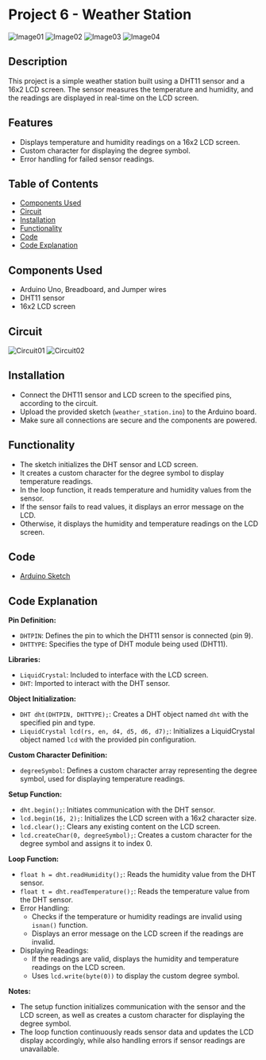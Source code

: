 # Project 6 - Weather Station

![Image01](media/ws1.jpg)
![Image02](media/ws2.jpg)
![Image03](media/ws3.jpg)
![Image04](media/ws4.gif)

## Description
This project is a simple weather station built using a DHT11 sensor and a 16x2 LCD screen. The sensor measures the temperature and humidity, and the readings are displayed in real-time on the LCD screen.

## Features
- Displays temperature and humidity readings on a 16x2 LCD screen.
- Custom character for displaying the degree symbol.
- Error handling for failed sensor readings.

## Table of Contents
- [Components Used](#components-used)
- [Circuit](#circuit)
- [Installation](#installation)
- [Functionality](#functionality)
- [Code](#code)
- [Code Explanation](#code-explanation)

## Components Used
- Arduino Uno, Breadboard, and Jumper wires
- DHT11 sensor
- 16x2 LCD screen

## Circuit
![Circuit01](circuit/ws_circuit1.jpg)
![Circuit02](circuit/ws_circuit2.jpg)

## Installation
- Connect the DHT11 sensor and LCD screen to the specified pins, according to the circuit.
- Upload the provided sketch (`weather_station.ino`) to the Arduino board.
- Make sure all connections are secure and the components are powered.

## Functionality
- The sketch initializes the DHT sensor and LCD screen.
- It creates a custom character for the degree symbol to display temperature readings.
- In the loop function, it reads temperature and humidity values from the sensor.
- If the sensor fails to read values, it displays an error message on the LCD.
- Otherwise, it displays the humidity and temperature readings on the LCD screen.

## Code
- [Arduino Sketch](code/weather_station.ino)

## Code Explanation
**Pin Definition:**
- `DHTPIN`: Defines the pin to which the DHT11 sensor is connected (pin 9).
- `DHTTYPE`: Specifies the type of DHT module being used (DHT11).

**Libraries:**
- `LiquidCrystal`: Included to interface with the LCD screen.
- `DHT`: Imported to interact with the DHT sensor.

**Object Initialization:**
- `DHT dht(DHTPIN, DHTTYPE);`: Creates a DHT object named `dht` with the specified pin and type.
- `LiquidCrystal lcd(rs, en, d4, d5, d6, d7);`: Initializes a LiquidCrystal object named `lcd` with the provided pin configuration.

**Custom Character Definition:**
- `degreeSymbol`: Defines a custom character array representing the degree symbol, used for displaying temperature readings.

**Setup Function:**
- `dht.begin();`: Initiates communication with the DHT sensor.
- `lcd.begin(16, 2);`: Initializes the LCD screen with a 16x2 character size.
- `lcd.clear();`: Clears any existing content on the LCD screen.
- `lcd.createChar(0, degreeSymbol);`: Creates a custom character for the degree symbol and assigns it to index 0.

**Loop Function:**
- `float h = dht.readHumidity();`: Reads the humidity value from the DHT sensor.
- `float t = dht.readTemperature();`: Reads the temperature value from the DHT sensor.
- Error Handling:
  - Checks if the temperature or humidity readings are invalid using `isnan()` function.
  - Displays an error message on the LCD screen if the readings are invalid.
- Displaying Readings:
  - If the readings are valid, displays the humidity and temperature readings on the LCD screen.
  - Uses `lcd.write(byte(0))` to display the custom degree symbol.
  
**Notes:**
- The setup function initializes communication with the sensor and the LCD screen, as well as creates a custom character for displaying the degree symbol.
- The loop function continuously reads sensor data and updates the LCD display accordingly, while also handling errors if sensor readings are unavailable.